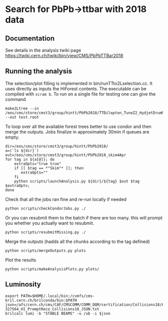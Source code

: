# Search for PbPb->ttbar with 2018 data

## Documentation
 
See details in the analysis twiki page https://twiki.cern.ch/twiki/bin/view/CMS/PbPbTTBar2018

## Running the analysis

The selection/plot filling is implemented in bin/runTTto2Lselection.cc.
It uses directly as inputs the HiForest contents.
The executable can be compiled with `scram b`.
To run on a single file for testing one  can give the command
```
make2Ltree --in /eos/cms/store/cmst3/group/hintt/PbPb2018/TTDilepton_TuneZ2_HydjetDrumMB/Chunk_0_ext0.root --out test.root
```

To loop over all the available forest trees better to use condor and then merge the outputs.
Jobs finalize in approximately 30min if queues are empty.
```
dir=/eos/cms/store/cmst3/group/hintt/PbPb2018/
a=(`ls ${dir}`)
out=/eos/cms/store/cmst3/group/hintt/PbPb2018_skim4Apr
for tag in ${a[@]}; do    
    extraOpts="true true"
    if [[ $tag == *"Skim"* ]]; then
       extraOpts=""
    fi
    python scripts/launchAnalysis.py ${dir}/${tag} $out $tag $extraOpts;
done   
```

Check that all the jobs ran fine and re-run locally if needed
```
python scripts/checkCondorJobs.py ./
```

Or you can resubmit them to the batch if there are too many. this will prompt you whether you actually want to resubmit.
```
python scripts/resubmitMissing.py ./
```

Merge the outputs (hadds all the chunks according to the tag defined)
```
python scripts/mergeOutputs.py plots
```

Plot the results
```
python scripts/makeAnalysisPlots.py plots/
```

## Luminosity

```
export PATH=$HOME/.local/bin:/cvmfs/cms-bril.cern.ch/brilconda/bin:$PATH
json=/afs/cern.ch/cms/CAF/CMSCOMM/COMM_DQM/certification/Collisions18/HI/PromptReco/Cert_326381-327564_HI_PromptReco_Collisions18_JSON.txt
brilcalc lumi -b "STABLE BEAMS" -u /ub -i $json
```
